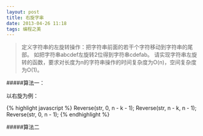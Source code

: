 ```yaml
---
layout: post
title: 右旋字串 
date: 2013-04-26 11:18 
tags: 编程之美 
---
```


> 定义字符串的左旋转操作：把字符串前面的若干个字符移动到字符串的尾部。
> 如把字符串abcdef左旋转2位得到字符串cdefab。
> 请实现字符串左旋转的函数，要求对长度为n的字符串操作的时间复杂度为O(n)，空间复杂度为O(1)。

#####算法一：

以右旋为例：

{% highlight javascript %}
Reverse(str, 0, n - k - 1);
Reverse(str, n - k, n - 1);
Reverse(str, 0, n - 1);
{% endhighlight %}

#####算法二

